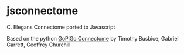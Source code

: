 # jsconnectome

C. Elegans Connectome ported to Javascript

Based on the python <a href="https://github.com/Connectome/GoPiGo">GoPiGo Connectome</a> by Timothy Busbice, Gabriel Garrett, Geoffrey Churchill
